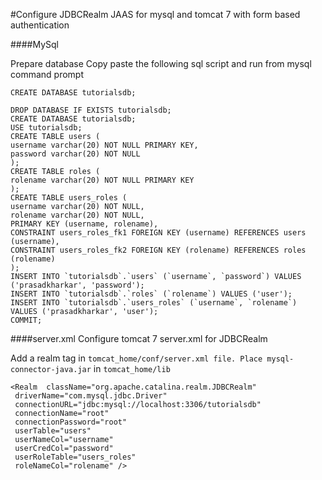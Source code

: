 #Configure JDBCRealm JAAS for mysql and tomcat 7 with form based authentication

####MySql

Prepare database 
Copy paste the following sql script and run from mysql command prompt

```
CREATE DATABASE tutorialsdb;

DROP DATABASE IF EXISTS tutorialsdb;
CREATE DATABASE tutorialsdb;
USE tutorialsdb;
CREATE TABLE users (
username varchar(20) NOT NULL PRIMARY KEY,
password varchar(20) NOT NULL
);
CREATE TABLE roles (
rolename varchar(20) NOT NULL PRIMARY KEY
);
CREATE TABLE users_roles (
username varchar(20) NOT NULL,
rolename varchar(20) NOT NULL,
PRIMARY KEY (username, rolename),
CONSTRAINT users_roles_fk1 FOREIGN KEY (username) REFERENCES users (username),
CONSTRAINT users_roles_fk2 FOREIGN KEY (rolename) REFERENCES roles (rolename)
);
INSERT INTO `tutorialsdb`.`users` (`username`, `password`) VALUES ('prasadkharkar', 'password');
INSERT INTO `tutorialsdb`.`roles` (`rolename`) VALUES ('user');
INSERT INTO `tutorialsdb`.`users_roles` (`username`, `rolename`) VALUES ('prasadkharkar', 'user');
COMMIT;
```


####server.xml
Configure tomcat 7 server.xml for JDBCRealm

Add a realm tag in ```tomcat_home/conf/server.xml file. Place mysql-connector-java.jar``` in ```tomcat_home/lib```
```
<Realm  className="org.apache.catalina.realm.JDBCRealm"
 driverName="com.mysql.jdbc.Driver"
 connectionURL="jdbc:mysql://localhost:3306/tutorialsdb"
 connectionName="root"
 connectionPassword="root"
 userTable="users"
 userNameCol="username"
 userCredCol="password"
 userRoleTable="users_roles"
 roleNameCol="rolename" />
 ```
